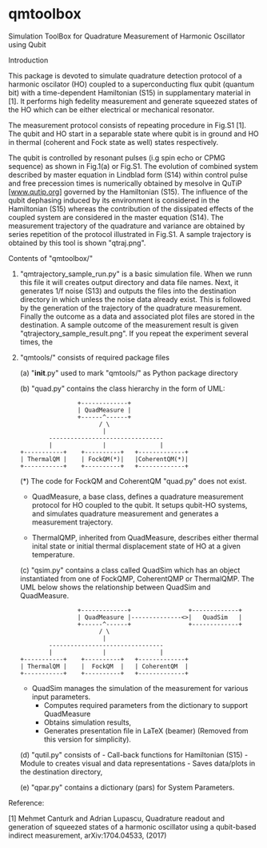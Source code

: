 # qmtoolbox
Simulation ToolBox for Quadrature Measurement of Harmonic Oscillator using Qubit

Introduction

This package is devoted to simulate quadrature detection protocol of a harmonic
oscilator (HO) coupled to a superconducting flux qubit (quantum bit) with 
a time-dependent Hamiltonian (S15) in supplamentary material in [1]. 
It performs high fedelity measurement and generate squeezed states of the HO
which can be either electrical or mechanical resonator.

The measurement protocol consists of repeating procedure in Fig.S1 [1]. 
The qubit and HO start in a separable state where qubit is in ground and HO 
in thermal (coherent and Fock state as well) states respectively.

The qubit is controlled by resonant pulses (i.g spin echo or CPMG sequence)
as shown in Fig.1(a) or Fig.S1. The evolution of combined system described by 
master equation in Lindblad form (S14) within control pulse and 
free precession times is numerically obtained by mesolve in QuTiP 
[www.qutip.org] governed by the Hamiltonian (S15). 
The influence of the qubit dephasing induced by its environment is considered 
in the Hamiltonian (S15) whereas the contribution of the dissipated effects 
of the coupled system are considered in the master equation (S14).
The measurement trajectory of the quadrature and variance are obtained by 
series repetition of the protocol illustrated in Fig.S1.
A sample trajectory is obtained by this tool is shown "qtraj.png".

Contents of "qmtoolbox/"

1) "qmtrajectory_sample_run.py" is a basic simulation file. 
When we runn this file it will creates output directory and data file names.
Next, it generates 1/f noise (S13) and outputs the files into the destination 
directory in which unless the noise data already exist. This is followed by 
the generation of the trajectory of the quadrature measurement. Finally 
the outcome as a data and associated plot files are stored in the destination. 
A sample outcome of the measurement result is given "qtrajectory_sample_result.png".
If you repeat the experiment several times, the 

2) "qmtools/" consists of required package files
	
	(a) "__init__.py" used to mark "qmtools/" as Python package directory
	
	(b) "quad.py" contains the class hierarchy in the form of UML: 
	

                       +-------------+
                       | QuadMeasure |
                       +------^------+
                             / \
                              |
               --------------------------------
               |              |               |
       +-----------+    +----------+   +-------------+
       | ThermalQM |    | FockQM(*)|   |CoherentQM(*)|
       +-----------+    +----------+   +-------------+
	   
	(*) The code for FockQM and CoherentQM "quad.py" does not exist.
	
	- QuadMeasure, a base class, defines a quadrature measurement protocol 
	for HO coupled to the qubit. It setups qubit-HO systems, and simulates
	quadrature measurement and generates a measurement trajectory.
	
	- ThermalQMP, inherited from QuadMeasure, describes either 
	thermal inital state or initial thermal displacement state of HO
    at a given temperature.
	

	(c) "qsim.py" contains a class called QuadSim which has an object 
	instantiated from one of FockQMP, CoherentQMP or ThermalQMP. The 
	UML below shows the relationship between QuadSim and QuadMeasure.
	

                       +-------------+                +-------------+
                       | QuadMeasure |--------------<>|   QuadSim   |
                       +------^------+                +-------------+
                             / \
                              |
               --------------------------------
               |              |               |
       +-----------+    +----------+   +-------------+
       | ThermalQM |    |  FockQM  |   | CoherentQM  |
       +-----------+    +----------+   +-------------+
	
	- QuadSim manages the simulation of the measurement for various input parameters. 
		* Computes required parameters from the dictionary to support QuadMeasure
		* Obtains simulation results, 
		* Generates presentation file in LaTeX (beamer) (Removed from this version for simplicity). 
		
	
	(d) "qutil.py" consists of 
		- Call-back functions for Hamiltonian (S15) 
		- Module to creates visual and data representations 
		- Saves data/plots in the destination directory, 
		
	(e) "qpar.py" contains a dictionary (pars) for System Parameters.

	
Reference: 

[1] Mehmet Canturk and Adrian Lupascu, Quadrature readout and generation 
of squeezed states of a harmonic oscillator using a qubit-based indirect 
measurement, arXiv:1704.04533, (2017)


